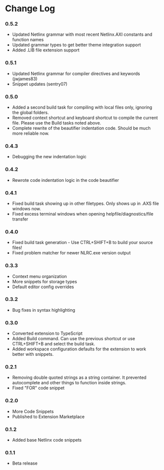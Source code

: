 # Change Log

### 0.5.2
- Updated Netlinx grammar with most recent Netlinx.AXI constants and function names
- Updated grammar types to get better theme integration support
- Added .LIB file extension support

### 0.5.1
- Updated Netlinx grammar for compiler directives and keywords (jwjames83)
- Snippet updates (sentry07)

### 0.5.0
- Added a second build task for compiling with local files only, ignoring the global folders.
- Removed context shortcut and keyboard shortcut to compile the current file. Please use the Build tasks noted above.
- Complete rewrite of the beautifier indentation code. Should be much more reliable now.

### 0.4.3
- Debugging the new indentation logic

### 0.4.2
- Rewrote code indentation logic in the code beautifier

### 0.4.1
- Fixed build task showing up in other filetypes. Only shows up in .AXS file windows now.
- Fixed excess terminal windows when opening helpfile/diagnostics/file transfer

### 0.4.0
- Fixed build task generation - Use CTRL+SHIFT+B to build your source files!
- Fixed problem matcher for newer NLRC.exe version output

### 0.3.3
- Context menu organization
- More snippets for storage types
- Default editor config overrides

### 0.3.2
- Bug fixes in syntax highlighting

### 0.3.0
- Converted extension to TypeScript
- Added Build command. Can use the previous shortcut or use CTRL+SHIFT+B and select the build task.
- Added workspace configuration defaults for the extension to work better with snippets.

### 0.2.1
- Removing double quoted strings as a string container. It prevented autocomplete and other things to function inside strings.
- Fixed "FOR" code snippet

### 0.2.0
- More Code Snippets
- Published to Extension Marketplace

### 0.1.2
- Added base Netlinx code snippets

### 0.1.1
- Beta release
